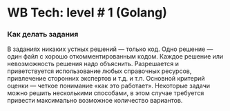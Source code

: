 # WB Tech: level # 1 (Golang)
### Как делать задания
В заданиях никаких устных решений — только код. Одно решение — один файл с хорошо откомментированным кодом. Каждое решение или невозможность решения надо объяснить. Разрешается и приветствуется использование любых справочных ресурсов, привлечение сторонних экспертов и т.д. и т.п. Основной критерий оценки — четкое понимание «как это работает». Некоторые задачи можно решить несколькими способами, в этом случае требуется привести максимально возможное количество вариантов.
